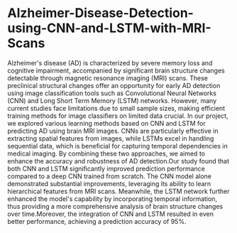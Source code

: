 # Alzheimer-Disease-Detection-using-CNN-and-LSTM-with-MRI-Scans
Alzheimer's disease (AD) is characterized by severe memory loss and cognitive impairment, accompanied by significant brain structure changes detectable through magnetic resonance imaging (MRI) scans. These preclinical structural changes offer an opportunity for early AD detection using image classification tools such as Convolutional Neural Networks (CNN) and Long Short Term Memory (LSTM) networks. However, many current studies face limitations due to small sample sizes, making efficient training methods for image classifiers on limited data crucial. In our project, we explored various learning methods based on CNN and LSTM for predicting AD using brain MRI images. CNNs are particularly effective in extracting spatial features from images, while LSTMs excel in handling sequential data, which is beneficial for capturing temporal dependencies in medical imaging. By combining these two approaches, we aimed to enhance the accuracy and robustness of AD detection.Our study found that both CNN and LSTM significantly improved prediction performance compared to a deep CNN trained from scratch. The CNN model alone demonstrated substantial improvements, leveraging its ability to learn hierarchical features from MRI scans. Meanwhile, the LSTM network further enhanced the model's capability by incorporating temporal information, thus providing a more comprehensive analysis of brain structure changes over time.Moreover, the integration of CNN and LSTM resulted in even better performance, achieving a prediction accuracy of 95%. 
